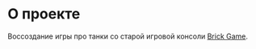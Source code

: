 # О проекте
Воссоздание игры про танки со старой игровой консоли [Brick Game](https://ru.wikipedia.org/wiki/Brick_Game).